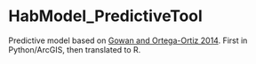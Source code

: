 # HabModel_PredictiveTool

Predictive model based on [Gowan and Ortega-Ortiz 2014](https://doi.org/10.1371/journal.pone.0095126). First in Python/ArcGIS, then translated to R.
